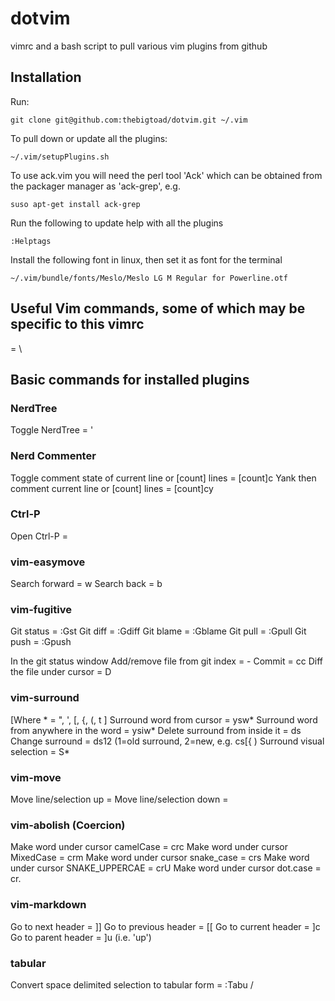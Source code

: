 dotvim
======
vimrc and a bash script to pull various vim plugins from github

Installation
------------
Run:

    git clone git@github.com:thebigtoad/dotvim.git ~/.vim
 
To pull down or update all the plugins:

    ~/.vim/setupPlugins.sh

To use ack.vim you will need the perl tool 'Ack' which can be obtained from the packager manager as 'ack-grep', e.g. 

    suso apt-get install ack-grep

Run the following to update help with all the plugins

    :Helptags

Install the following font in linux, then set it as font for the terminal
    
    ~/.vim/bundle/fonts/Meslo/Meslo LG M Regular for Powerline.otf

Useful Vim commands, some of which may be specific to this vimrc
----------------------------------------------------------------

<leader> = \

Basic commands for installed plugins
------------------------------------

### NerdTree 
Toggle NerdTree = <Leader>'

### Nerd Commenter
Toggle comment state of current line or [count] lines = [count]<Leader>c<space>
Yank then comment current line or [count] lines = [count]<Leader>cy

### Ctrl-P
Open Ctrl-P = <ctrl-p>

### vim-easymove
Search forward = <Leader><Leader>w
Search back = <Leader><Leader>b

### vim-fugitive
Git status = :Gst
Git diff = :Gdiff
Git blame = :Gblame
Git pull = :Gpull
Git push = :Gpush

In the git status window
Add/remove file from git index = -
Commit = cc
Diff the file under cursor = D

### vim-surround
[Where * = ", ', [, {, (, t ]
Surround word from cursor = ysw*
Surround word from anywhere in the word = ysiw*
Delete surround from inside it = ds
Change surround = ds12 (1=old surround, 2=new, e.g. cs[{ )
Surround visual selection = S*

### vim-move
Move line/selection up = <alt-k>
Move line/selection down = <alt-j>

### vim-abolish (Coercion)
Make word under cursor camelCase = crc
Make word under cursor MixedCase = crm
Make word under cursor snake_case = crs
Make word under cursor SNAKE_UPPERCAE = crU
Make word under cursor dot.case = cr.

### vim-markdown
Go to next header = ]]
Go to previous header = [[
Go to current header = ]c
Go to parent header = ]u (i.e. 'up')

### tabular
Convert space delimited selection to tabular form = :Tabu / 
